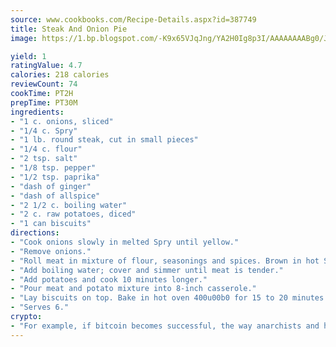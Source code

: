 ```yaml
---
source: www.cookbooks.com/Recipe-Details.aspx?id=387749
title: Steak And Onion Pie
image: https://1.bp.blogspot.com/-K9x65VJqJng/YA2H0Ig8p3I/AAAAAAAABg0/JRKr7ZzesxofwlGw6YudXad_aQn9BD52QCLcBGAsYHQ/s299/2.png

yield: 1
ratingValue: 4.7
calories: 218 calories
reviewCount: 74
cookTime: PT2H
prepTime: PT30M
ingredients:
- "1 c. onions, sliced"
- "1/4 c. Spry"
- "1 lb. round steak, cut in small pieces"
- "1/4 c. flour"
- "2 tsp. salt"
- "1/8 tsp. pepper"
- "1/2 tsp. paprika"
- "dash of ginger"
- "dash of allspice"
- "2 1/2 c. boiling water"
- "2 c. raw potatoes, diced"
- "1 can biscuits"
directions:
- "Cook onions slowly in melted Spry until yellow."
- "Remove onions."
- "Roll meat in mixture of flour, seasonings and spices. Brown in hot Spry."
- "Add boiling water; cover and simmer until meat is tender."
- "Add potatoes and cook 10 minutes longer."
- "Pour meat and potato mixture into 8-inch casserole."
- "Lay biscuits on top. Bake in hot oven 400u00b0 for 15 to 20 minutes until biscuits are done."
- "Serves 6."
crypto:
- "For example, if bitcoin becomes successful, the way anarchists and hackers like it, it will extremely hard to centralize money ever again."
---
```

